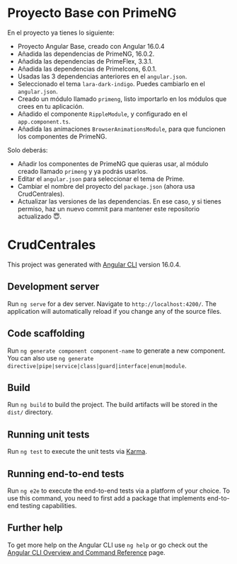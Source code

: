 # Proyecto Base con PrimeNG

En el proyecto ya tienes lo siguiente:

- Proyecto Angular Base, creado con Angular 16.0.4
- Añadida las dependencias de PrimeNG, 16.0.2.
- Añadida las dependencias de PrimeFlex, 3.3.1.
- Añadida las dependencias de PrimeIcons, 6.0.1.
- Usadas las 3 dependencias anteriores en el `angular.json`.
- Seleccionado el tema `lara-dark-indigo`. Puedes cambiarlo en el `angular.json`.
- Creado un módulo llamado `primeng`, listo importarlo en los módulos que crees en tu aplicación.
- Añadido el componente `RippleModule`, y configurado en el `app.component.ts`.
- Añadida las animaciones `BrowserAnimationsModule`, para que funcionen los componentes de PrimeNG.

Solo deberás:
- Añadir los componentes de PrimeNG que quieras usar, al módulo creado llamado `primeng` y ya podrás usarlos.
- Editar el `angular.json` para seleccionar el tema de Prime.
- Cambiar el nombre del proyecto del ``package.json`` (ahora usa CrudCentrales).
- Actualizar las versiones de las dependencias. En ese caso, y si tienes permiso, haz un nuevo commit para mantener este repositorio actualizado 😇.


# CrudCentrales

This project was generated with [Angular CLI](https://github.com/angular/angular-cli) version 16.0.4.

## Development server

Run `ng serve` for a dev server. Navigate to `http://localhost:4200/`. The application will automatically reload if you change any of the source files.

## Code scaffolding

Run `ng generate component component-name` to generate a new component. You can also use `ng generate directive|pipe|service|class|guard|interface|enum|module`.

## Build

Run `ng build` to build the project. The build artifacts will be stored in the `dist/` directory.

## Running unit tests

Run `ng test` to execute the unit tests via [Karma](https://karma-runner.github.io).

## Running end-to-end tests

Run `ng e2e` to execute the end-to-end tests via a platform of your choice. To use this command, you need to first add a package that implements end-to-end testing capabilities.

## Further help

To get more help on the Angular CLI use `ng help` or go check out the [Angular CLI Overview and Command Reference](https://angular.io/cli) page.
